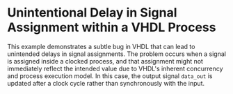 # Unintentional Delay in Signal Assignment within a VHDL Process

This example demonstrates a subtle bug in VHDL that can lead to unintended delays in signal assignments.  The problem occurs when a signal is assigned inside a clocked process, and that assignment might not immediately reflect the intended value due to VHDL's inherent concurrency and process execution model.   In this case, the output signal `data_out` is updated after a clock cycle rather than synchronously with the input.